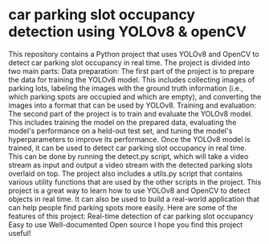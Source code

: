 # car parking slot occupancy detection using YOLOv8 & openCV
 This repository contains a Python project that uses YOLOv8 and OpenCV to detect car parking slot occupancy in real time. The project is divided into two main parts:  Data preparation: The first part of the project is to prepare the data for training the YOLOv8 model. This includes collecting images of parking lots, labeling the images with the ground truth information (i.e., which parking spots are occupied and which are empty), and converting the images into a format that can be used by YOLOv8. Training and evaluation: The second part of the project is to train and evaluate the YOLOv8 model. This includes training the model on the prepared data, evaluating the model's performance on a held-out test set, and tuning the model's hyperparameters to improve its performance. Once the YOLOv8 model is trained, it can be used to detect car parking slot occupancy in real time. This can be done by running the detect.py script, which will take a video stream as input and output a video stream with the detected parking slots overlaid on top.  The project also includes a utils.py script that contains various utility functions that are used by the other scripts in the project.  This project is a great way to learn how to use YOLOv8 and OpenCV to detect objects in real time. It can also be used to build a real-world application that can help people find parking spots more easily.  Here are some of the features of this project:  Real-time detection of car parking slot occupancy Easy to use Well-documented Open source I hope you find this project useful!
